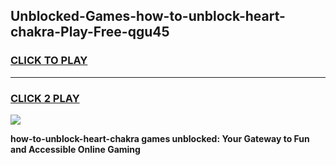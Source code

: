 
## Unblocked-Games-how-to-unblock-heart-chakra-Play-Free-qgu45
<h3>
<a href="https://premium76.site?title=how-to-unblock-heart-chakra&ref=12A">CLICK TO PLAY</a></h3>
<hr>

<h3>
<a href="https://premium76.site?title=how-to-unblock-heart-chakra&ref=12A">CLICK 2 PLAY</a>
  
</h3>

<a href="https://premium76.site?title=how-to-unblock-heart-chakra&ref=12A"><img src="https://clearcache.store/games.png"></a>


**how-to-unblock-heart-chakra games unblocked: Your Gateway to Fun and Accessible Online Gaming**
